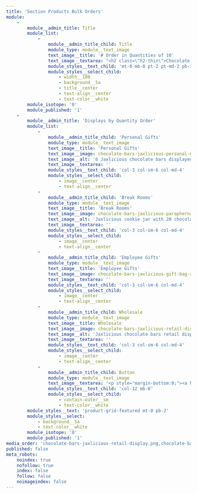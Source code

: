 ```yaml
---
title: 'Section Products Bulk Orders'
module:
    -
        module__admin_title: Title
        module_list:
            -
                module__admin_title_child: Title
                module_type: module__text_image
                text_image__title: '# Order in Quantities of 10'
                text_image__textarea: "<h2 class=\"h2-thin\">Chocolate Bars are Great for Personal and Employee Gifts</h2>\r\n(also available at wholesale for retailers)"
                module_styles__text_child: 'mt-0 mb-0 pt-2 pt-md-2 pb-1 prl-1'
                module_styles__select_child:
                    - width__100
                    - background__5a
                    - title__center
                    - text-align__center
                    - text-color__white
        module_isotope: '0'
        module_published: '1'
    -
        module__admin_title: 'Displays by Quantity Order'
        module_list:
            -
                module__admin_title_child: 'Personal Gifts'
                module_type: module__text_image
                text_image__title: 'Personal Gifts'
                text_image__image: chocolate-bars-jaxlicious-personal-gift-set-white-tissue-paper.png
                text_image__alt: '6 Jaxlicious chocolate bars displayed in red tissue paper and ribbon'
                text_image__textarea: ''
                module_styles__text_child: 'col-3 col-sm-6 col-md-4'
                module_styles__select_child:
                    - image__center
                    - text-align__center
            -
                module__admin_title_child: 'Break Rooms'
                module_type: module__text_image
                text_image__title: 'Break Rooms'
                text_image__image: chocolate-bars-jaxlicious-paraphernalia-breakroom.jpg
                text_image__alt: 'Jaxlicious cookie jar with 20 chocolate bars'
                text_image__textarea: ''
                module_styles__text_child: 'col-3 col-sm-6 col-md-4'
                module_styles__select_child:
                    - image__center
                    - text-align__center
            -
                module__admin_title_child: 'Employee Gifts'
                module_type: module__text_image
                text_image__title: 'Employee Gifts'
                text_image__image: chocolate-bars-jaxlicious-gift-bag-red.png
                text_image__textarea: ''
                module_styles__text_child: 'col-3 col-sm-6 col-md-4'
                module_styles__select_child:
                    - image__center
                    - text-align__center
            -
                module__admin_title_child: Wholesale
                module_type: module__text_image
                text_image__title: Wholesale
                text_image__image: chocolate-bars-jaxlicious-retail-display.png
                text_image__alt: 'Jaxlicious chocolate bars retail display'
                text_image__textarea: ''
                module_styles__text_child: 'col-3 col-sm-6 col-md-4'
                module_styles__select_child:
                    - image__center
                    - text-align__center
            -
                module__admin_title_child: Button
                module_type: module__text_image
                text_image__textarea: '<p style="margin-bottom:0;"><a href="#contact" class="button button__md button__contained button__center b-white padding-right-left__md">Contact Us to Place Your Order</a></p>'
                module_styles__text_child: 'col-12 mb-0'
                module_styles__select_child:
                    - contain-outer__sm
                    - text-color__white
        module_styles__text: 'product-grid-featured mt-0 pb-2'
        module_styles__select:
            - background__5a
            - text-color__white
        module_isotope: '0'
        module_published: '1'
media_order: 'chocolate-bars-jaxlicious-retail-display.png,chocolate-bars-jaxlicious-gift-bag-red.png,chocolate-bars-jaxlicious-paraphernalia-breakroom.jpg,chocolate-bars-jaxlicious-mug-black-white.png,chocolate-bars-jaxlicious-personal-gift-set-mug-6-bars.png,chocolate-bars-jaxlicious-personal-gift-set-white-tissue-paper.png'
published: false
meta_robots:
    noindex: true
    nofollow: true
    index: false
    follow: false
    noimageindex: false
---
```


